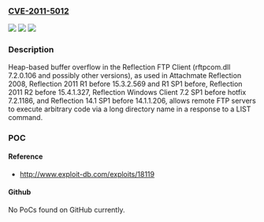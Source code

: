 ### [CVE-2011-5012](https://cve.mitre.org/cgi-bin/cvename.cgi?name=CVE-2011-5012)
![](https://img.shields.io/static/v1?label=Product&message=n%2Fa&color=blue)
![](https://img.shields.io/static/v1?label=Version&message=n%2Fa&color=blue)
![](https://img.shields.io/static/v1?label=Vulnerability&message=n%2Fa&color=brighgreen)

### Description

Heap-based buffer overflow in the Reflection FTP Client (rftpcom.dll 7.2.0.106 and possibly other versions), as used in Attachmate Reflection 2008, Reflection 2011 R1 before 15.3.2.569 and R1 SP1 before, Reflection 2011 R2 before 15.4.1.327, Reflection Windows Client 7.2 SP1 before hotfix 7.2.1186, and Reflection 14.1 SP1 before 14.1.1.206, allows remote FTP servers to execute arbitrary code via a long directory name in a response to a LIST command.

### POC

#### Reference
- http://www.exploit-db.com/exploits/18119

#### Github
No PoCs found on GitHub currently.

